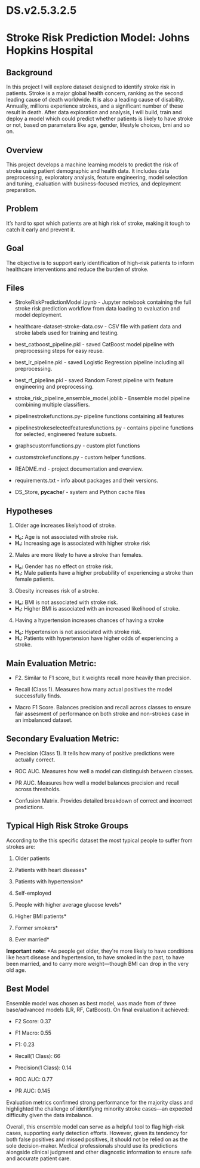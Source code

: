 # DS.v2.5.3.2.5

# **Stroke Risk Prediction Model: Johns Hopkins Hospital**

## Background

In this project I will explore dataset designed to identify stroke risk in patients. Stroke is a major global health concern, ranking as the second leading cause of death worldwide. It is also a leading cause of disability. Annually, millions experience strokes, and a significant number of these result in death. After data exploration and analysis, I will build, train and deploy a model which could predict whether patients is likely to have stroke or not, based on parameters like age, gender, lifestyle choices, bmi and so on. 

## Overview

This project develops a machine learning models to predict the risk of stroke using patient demographic and health data. It includes data preprocessing, exploratory analysis, feature engineering, model selection and tuning, evaluation with business-focused metrics, and deployment preparation.

## Problem

It’s hard to spot which patients are at high risk of stroke, making it tough to catch it early and prevent it.

## Goal

The objective is to support early identification of high-risk patients to inform healthcare interventions and reduce the burden of stroke.

## Files

- StrokeRiskPredictionModel.ipynb - Jupyter notebook containing the full stroke risk prediction workflow from data loading to evaluation and  model deployment.

- healthcare-dataset-stroke-data.csv - CSV file with patient data and stroke labels used for training and testing.

- best_catboost_pipeline.pkl - saved CatBoost model pipeline with preprocessing steps for easy reuse.

- best_lr_pipeline.pkl - saved Logistic Regression pipeline including all preprocessing.

- best_rf_pipeline.pkl - saved Random Forest pipeline with feature engineering and preprocessing.

- stroke_risk_pipeline_ensemble_model.joblib - Ensemble model pipeline combining multiple classifiers.

- pipelinestrokefunctions.py- pipeline functions containing all features

- pipelinestrokeselectedfeaturesfunctions.py - contains pipeline functions for selected, engineered feature subsets.

- graphscustomfunctions.py - custom plot functions

- customstrokefunctions.py - custom helper functions.

- README.md - project documentation and overview.

- requirements.txt - info about packages and their versions.

- DS_Store, __pycache__/ - system and Python cache files

## Hypotheses

1. Older age increases likelyhood of stroke.
- **H₀:** Age is not associated with stroke risk.
- **H₁:** Increasing age is associated with higher stroke risk

2. Males are more likely to have a stroke than females.
- **H₀:** Gender has no effect on stroke risk.
- **H₁:** Male patients have a higher probability of experiencing a stroke than female patients.

3. Obesity increases risk of a stroke.
- **H₀:** BMI is not associated with stroke risk.
- **H₁:** Higher BMI is associated with an increased likelihood of stroke.

4. Having a hypertension increases chances of having a stroke
- **H₀:** Hypertension is not associated with stroke risk.
- **H₁:** Patients with hypertension have higher odds of experiencing a stroke.

## Main Evaluation Metric:

- F2. Similar to F1 score, but it weights recall more heavily than precision.

- Recall (Class 1). Measures how many actual positives the model successfully finds.

- Macro F1 Score. Balances precision and recall across classes to ensure fair assesment of performance on both stroke and non-strokes case in an imbalanced dataset.

## Secondary Evaluation Metric:

- Precision (Class 1). It tells how many of positive predictions were actually correct. 

- ROC AUC. Measures how well a model can distinguish between classes.

- PR AUC. Measures how well a model balances precision and recall across thresholds.

- Confusion Matrix. Provides detailed breakdown of correct and incorrect predictions.

## Typical High Risk Stroke Groups

According to the this specific dataset the most typical people to suffer from strokes are:

1. Older patients

2. Patients with heart diseases*

3. Patients with hypertension*

4. Self-employed

5. People with higher average glucose levels*

6. Higher BMI patients*

7. Former smokers*

8. Ever married*


**Important note:** *As people get older, they're more likely to have conditions like heart disease and hypertension, to have smoked in the past, to have been married, and to carry more weight—though BMI can drop in the very old age.

## Best Model

Ensemble model was chosen as best model, was made from of three base/advanced models (LR, RF, CatBoost). On final evaluation it achieved:

- F2 Score: 0.37

- F1 Macro: 0.55

- F1: 0.23

- Recall(1 Class): 66

- Precision(1 Class): 0.14

- ROC AUC: 0.77

- PR AUC: 0.145


Evaluation metrics confirmed strong performance for the majority class and highlighted the challenge of identifying minority stroke cases—an expected difficulty given the data imbalance.

Overall, this ensemble model can serve as a helpful tool to flag high-risk cases, supporting early detection efforts. However, given its tendency for both false positives and missed positives, it should not be relied on as the sole decision-maker. Medical professionals should use its predictions alongside clinical judgment and other diagnostic information to ensure safe and accurate patient care.